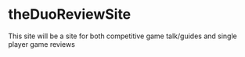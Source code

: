 # theDuoReviewSite

This site will be a site for both competitive game talk/guides and single player game reviews
